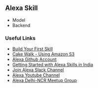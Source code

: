 ## Alexa Skill
- Model
- Backend

### Useful Links
- [Build Your First Skill](http://alexa.design/byfs)
- [Cake Walk - Using Amazon S3](http://alexa.design/cakewalk)
- [Alexa Github Account](github.com/alexa)
- [Getting Started with Alexa Skills in India](alexa.design/india)
- [Join Alexa Slack Channel](alexadevsindia.slack.com)
- [Alexa Youtube Channel](youtube.com/alexadevelopers)
- [Alexa Delhi-NCR Meetup Group](meetup.com/Amazon-Alexa-Meetup-NCR)
